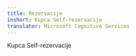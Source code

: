 ```yaml
---
title: Rezervacije
inshort: Kupca Self-rezervacije
translator: Microsoft Cognitive Services
---
```


Kupca Self-rezervacije


